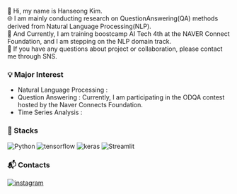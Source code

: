 👋 Hi, my name is Hanseong Kim.    
🌐 I am mainly conducting research on QuestionAnswering(QA) methods derived from Natural Language Processing(NLP).  
💼 And Currently, I am training boostcamp AI Tech 4th at the NAVER Connect Foundation, and I am stepping on the NLP domain track.    
💬 If you have any questions about project or collaboration, please contact me through SNS.   


### 💡 Major Interest
- Natural Language Processing : 
- Question Answering : Currently, I am participating in the ODQA contest hosted by the Naver Connects Foundation.
- Time Series Analysis : 


### 📜 Stacks
![Python](https://img.shields.io/badge/Python-3776AB?style=flat&logo=Python&logoColor=white) ![tensorflow](https://img.shields.io/badge/Tensorflow-FF6F00?style=flat&logo=tensorflow&logoColor=white) ![keras](https://img.shields.io/badge/keras-c90000?style=flat&logo=keras&logoColor=white) ![Streamlit](https://img.shields.io/badge/Streamlit-FF4B4B?style=flat&logo=Streamlit&logoColor=white) 
### 📬 Contacts
[![instagram](https://img.shields.io/badge/instagram-EC036A?style=flat&logo=instagram&logoColor=white&link=https://www.instagram.com/revolt_cool)](https://www.instagram.com/hs_kim_1201/)
